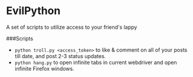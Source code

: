 # EvilPython
A set of scripts to utilize access to your friend's lappy 

###Scripts
* ```python troll.py <access_token>``` to like & comment on all of your posts till date, and post 2-3 status updates.
* ```python hang.py``` to open infinite tabs in current webdriver and open infinite Firefox windows.
